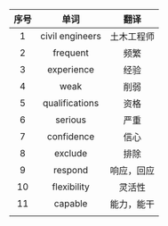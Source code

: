 | 序号 |      单词       |    翻译    |
| :--: | :-------------: | :--------: |
|  1   | civil engineers | 土木工程师 |
|  2   |    frequent     |    频繁    |
|  3   |   experience    |    经验    |
|  4   |      weak       |    削弱    |
|  5   | qualifications  |    资格    |
|  6   |     serious     |    严重    |
|  7   |   confidence    |    信心    |
|  8   |     exclude     |    排除    |
|  9   |     respond     | 响应，回应 |
|  10  |   flexibility   |   灵活性   |
|  11  |     capable     | 能力，能干 |
|      |                 |            |

